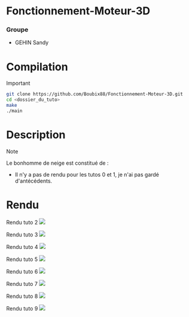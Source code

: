 # Fonctionnement-Moteur-3D
### Groupe
- GEHIN Sandy

# Compilation
> [!IMPORTANT]
> ```sh
> git clone https://github.com/Boubix88/Fonctionnement-Moteur-3D.git
> cd <dossier_du_tuto>
> make
> ./main
> ```

# Description
> [!NOTE]
>Le bonhomme de neige est constitué de :
> - Il n'y a pas de rendu pour les tutos 0 et 1, je n'ai pas gardé d'antécédents.

# Rendu
Rendu tuto 2
![](https://raw.githubusercontent.com/Boubix88/Fonctionnement-Moteur-3D/master/results/tuto2.jpg)

Rendu tuto 3
![](https://raw.githubusercontent.com/Boubix88/Fonctionnement-Moteur-3D/master/results/tuto3.jpg)

Rendu tuto 4
![](https://raw.githubusercontent.com/Boubix88/Fonctionnement-Moteur-3D/master/results/tuto4.jpg)

Rendu tuto 5
![](https://raw.githubusercontent.com/Boubix88/Fonctionnement-Moteur-3D/master/results/tuto5.jpg)

Rendu tuto 6
![](https://raw.githubusercontent.com/Boubix88/Fonctionnement-Moteur-3D/master/results/tuto6.jpg)

Rendu tuto 7
![](https://raw.githubusercontent.com/Boubix88/Fonctionnement-Moteur-3D/master/results/tuto7.jpg)

Rendu tuto 8
![](https://raw.githubusercontent.com/Boubix88/Fonctionnement-Moteur-3D/master/results/tuto8.jpg)

Rendu tuto 9
![](https://raw.githubusercontent.com/Boubix88/Fonctionnement-Moteur-3D/master/results/tuto9.jpg)